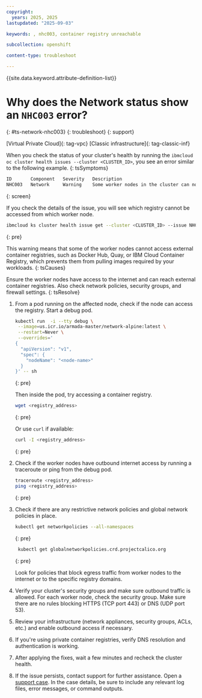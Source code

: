 ```yaml
---
copyright: 
  years: 2025, 2025
lastupdated: "2025-09-03"

keywords: , nhc003, container registry unreachable

subcollection: openshift

content-type: troubleshoot

---
```


{{site.data.keyword.attribute-definition-list}}

# Why does the Network status show an `NHC003` error?
{: #ts-network-nhc003}
{: troubleshoot}
{: support}

[Virtual Private Cloud]{: tag-vpc} [Classic infrastructure]{: tag-classic-inf}

When you check the status of your cluster's health by running the `ibmcloud oc cluster health issues --cluster <CLUSTER_ID>`, you see an error similar to the following example.
{: tsSymptoms}

```sh
ID       Component   Severity   Description
NHC003   Network     Warning    Some worker nodes in the cluster can not reach container image registries to pull images.
```
{: screen}

If you check the details of the issue, you will see which registry cannot be accessed from which worker node.
```sh
ibmcloud ks cluster health issue get --cluster <CLUSTER_ID> --issue NHC003
```
{: pre}

This warning means that some of the worker nodes cannot access external container registries, such as Docker Hub, Quay, or IBM Cloud Container Registry, which prevents them from pulling images required by your workloads.
{: tsCauses}

Ensure the worker nodes have access to the internet and can reach external container registries. Also check network policies, security groups, and firewall settings.
{: tsResolve}

1. From a pod running on the affected node, check if the node can access the registry. Start a debug pod.
    ```sh
    kubectl run  -i --tty debug \
     --image=us.icr.io/armada-master/network-alpine:latest \
     --restart=Never \
     --overrides='
    {
      "apiVersion": "v1",
      "spec": {
        "nodeName": "<node-name>"
      }
    }' -- sh 
    ```
    {: pre}

    Then inside the pod, try accessing a container registry.
    ```sh
    wget <registry_address>
    ```
    {: pre}

    Or use `curl` if available:
    ```sh
    curl -I <registry_address>
    ```
    {: pre}

2. Check if the worker nodes have outbound internet access by running a traceroute or ping from the debug pod.
    ```sh
    traceroute <registry_address>
    ping <registry_address>
    ```
    {: pre}

3. Check if there are any restrictive network policies and global network policies in place.
    ```sh
    kubectl get networkpolicies --all-namespaces
    ```
    {: pre}

    ```sh
     kubectl get globalnetworkpolicies.crd.projectcalico.org
    ```
    {: pre}

    Look for policies that block egress traffic from worker nodes to the internet or to the specific registry domains.

4. Verify your cluster's security groups and make sure outbound traffic is allowed. For each worker node, check the security group. Make sure there are no rules blocking HTTPS (TCP port 443) or DNS (UDP port 53).

5. Review your infrastructure (network appliances, security groups, ACLs, etc.) and enable outbound access if necessary.

6. If you're using private container registries, verify DNS resolution and authentication is working.

7. After applying the fixes, wait a few minutes and recheck the cluster health.

8. If the issue persists, contact support for further assistance. Open a [support case](/docs/account?topic=account-using-avatar). In the case details, be sure to include any relevant log files, error messages, or command outputs.
